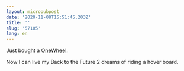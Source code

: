 ```yaml
---
layout: micropubpost
date: '2020-11-08T15:51:45.203Z'
title: ''
slug: '57105'
lang: en
---
```

Just bought a [OneWheel](https://onewheel.com/). 

Now I can live my Back to the Future 2 dreams of riding a hover board. 
